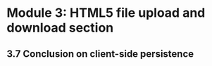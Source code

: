 # Module 3: HTML5 file upload and download section


## 3.7 Conclusion on client-side persistence






